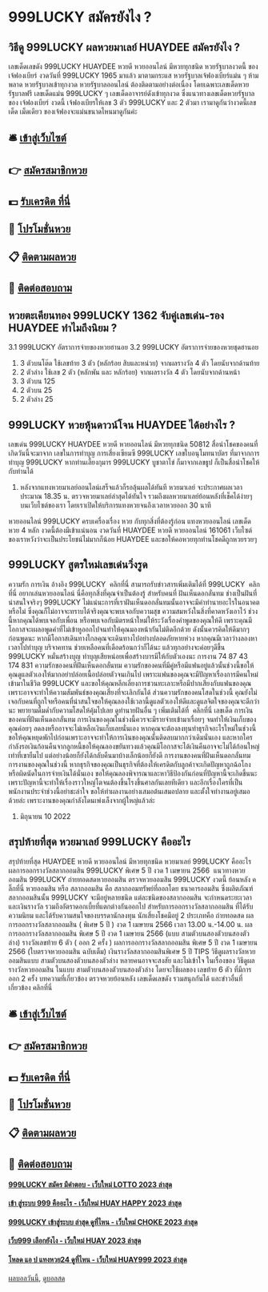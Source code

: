 # 999LUCKY สมัครยังไง ?
## วิธีดู 999LUCKY ผลหวยมาเลย์ HUAYDEE สมัครยังไง ?
เลขเด็ดเลขดัง 999LUCKY HUAYDEE หวยดี หวยออนไลน์ มีหวยทุกชนิด หวยรัฐบาลงวดนี้ ของเจ้ฟองเบียร์ งวดวันที่ 999LUCKY 1965 มาแล้ว มาตามกระแส หวยรัฐบาลเจ้ฟองเบียร์แม่น ๆ ห้ามพลาด หวยรัฐบาลเข้าทุกงวด หวยรัฐบาลออนไลน์ ต้องติดตามอย่างต่อเนื่อง โดยเฉพาะเลขเด็ดหวยรัฐบาลฟรี เลขเด็ดแม่น 999LUCKY ๆ เลขเด็ดอาจารย์ดังเข้าทุกงวด ซึ่งแนวทางเลขเด็ดหวยรัฐบาลของ เจ้ฟองเบียร์ งวดนี้ เจ้ฟองเบียรให้เลข 3 ตัว 999LUCKY และ 2 ตัวมา เรามาดูกันว่างวดนี้เลขเด็ด เม็ดเดียว ของเจ้ฟองจะแม่นขนาดไหนมาดูกันค่ะ

## 🛎 [เข้าสู่เว็บไซต์](https://bit.ly/3BG5bNw)
## 👉 [สมัครสมาชิกหวย](https://bit.ly/3BG5bNw)
## 💵 [รับเครดิต ที่นี่](https://bit.ly/3C3mvgS)
## 👑 [โปรโมชั่นหวย](https://bit.ly/3C3mvgS)
## 📋 [ติดตามผลหวย](https://bit.ly/3C3mvgS)
## 📱 [ติดต่อสอบถาม](https://bit.ly/3C3mvgS)

## หวยตะเคียนทอง 999LUCKY 1362 จับคู่เลขเด่น-รอง HUAYDEE ทำไมถึงนิยม ?
3.1 999LUCKY อัตราการจ่ายของหวยฮานอย
3.2 999LUCKY อัตราการจ่ายของหวยชุดฮานอย
1. 3 ตัวบนโต๊ด ใช้เลขท้าย 3 ตัว (หลักร้อย สิบและหน่วย) จากผลรางวัล 4 ตัว โดยนับจากด้านท้าย
2. 2 ตัวล่าง ใช้เลข 2 ตัว (หลักพัน และ หลักร้อย) จากผลรางวัล 4 ตัว โดยนับจากด้านหน้า
3. 3 ตัวบน 125
4. 2 ตัวบน 25
5. 2 ตัวล่าง 25

## 999LUCKY หวยหุ้นดาวน์โจน HUAYDEE ได้อย่างไร ?
เลขเด่น 999LUCKY HUAYDEE หวยดี หวยออนไลน์ มีหวยทุกชนิด 50812
สื่อนำโชคของคนที่เกิดวันนี้จะมาจาก เลขในการทำบุญ การเสี่ยงเซียมซี 999LUCKY เลขใบอนุโมทนาบัตร ที่มาจากการทำบุญ 999LUCKY หากท่านเลี้ยงกุมาร 999LUCKY บูชาตาไข่ ก็มาจากเลขธูป ก็เป็นสื่อนำโชคให้กับท่านได้
1. หลังจากแทงหวยมาเลย์ออนไลน์เสร็จแล้วก็รอลุ้นผลได้ทันที หวยมาเลย์ จะประกาศผลเวลาประมาณ 18.35 น. ตรวจหวยมาเลย์ล่าสุดได้ทันใจ รวมถึงผลหวยมาเลย์ย้อนหลังที่เช็คได้ง่ายๆ บนเว็บไซต์ของเรา โดยเราเปิดให้บริการแทงหวยจนถึงเวลาหวยออก 30 นาที

หวยออนไลน์ 999LUCKY ครบเครื่องเรื่อง หวย กับทุกสิ่งที่ต้องรู้ก่อน แทงหวยออนไลน์
เลขเด็ด หวย 4 หลัก งวดนี้ต้องมีเข้าแน่นอน งวดวันที่ HUAYDEE หวยดี หวยออนไลน์ 161061 เว็บไซต์ของเราหวังว่าจะเป็นประโยชน์ไม่มากก็น้อย HUAYDEE และขอให้คอหวยทุกท่านโชคดีถูกหวยรวยๆ

## 999LUCKY สูตรใหม่เลขเด่นวิ่งรูด
ความรัก
การเงิน
อ้างอิง 999LUCKY  คลิกที่นี่
สามารถรับข่าวสารเพิ่มเติมได้ที่ 999LUCKY  คลิกที่นี่
อยากเล่นหวยออนไลน์ นี่คือทุกสิ่งที่คุณจำเป็นต้องรู้
สำหรับคนที่ ฝันเห็นดอกลั่นทม ช่างเป็นฝันที่น่าสนใจจริงๆ 999LUCKY ไม่แน่นะการที่เราฝันเห็นดอกลั่นทมนั้นอาจจะมีคำทำนายอะไรในอนาคตหรือไม่ ซึ่งคุณก็ไม่อาจจะทราบได้จริงคุณจะพบเจอกับความสุข ความสมหวังในสิ่งที่คาดหวังเอาไว้ ช่วงนี้หากคุณได้พบเจอกับเพื่อน หรือพบเจอกับมิตรหน้าใหม่ให้ระวังเรื่องคำพูดของคุณให้ดี เพราะคุณมีโอกาสจะเผลอพูดคำที่ไม่เข้าหูออกไปจนทำให้คุณมองหน้ากันไม่ติดอีกด้วย ดังนั้นควรคิดให้ดีมากๆ ก่อนพูดนะ หากมีโอกาสเดินทางใกลคุณจะเดินทางไปอย่างปลอดภัยหายห่วง หากคุณมีเวลาว่างลองหาเวลาไปทำบุญ บริจาคทาน ช่วยเหลือคนที่เดือดร้อนกว่าก็ได้นะ แล้วทุกอย่างจะค่อยๆดีขึ้น 999LUCKY หมั่นสร้างบุญ ทำบุญเสียหน่อยเพื่อสร้างบารมีให้กับตัวเองนะ
การงาน
74 87 43 174 831
ความรักของคนที่ฝันเห็นดอกลั่นทม ความรักของคนที่มีคู่หรือมีแฟนอยู่แล้วนั้นช่วงนี้ขอให้คุณดูแลตัวเองให้มากอย่าปล่อยเนื้อปล่อยตัวจนเกินไป เพราะแฟนของคุณจะมีปัญหาเรื่องการมีคนใหม่เข้ามาในชีวิต 999LUCKY และขอให้คุณหลีกเลี่ยงการชวนทะเลาะหรือมีปากเสียงกับแฟนของคุณเพราะอาจจะทำให้ความสัมพันธ์ของคุณเสี่ยงที่จะเลิกกันได้ ส่วนความรักของคนโสดในช่วงนี้ คุณยังไม่เจอกับคนที่ถูกใจหรือคนที่น่าสนใจขอให้คุณลองใช้เวลานี้ดูแลตัวเองให้ดีและดูแลจิตใจของคุณจะดีกว่านะ พยายามดื่มด่ำกับความโสดให้คุ้มไปเลย
ดูทำนายฝันอื่น ๆ เพิ่มเติมได้ที่  คลิกที่นี่
เลขเด็ด
การเงินของคนที่ฝันเห็นดอกลั่นทม การเงินของคุณในช่วงนี้ควรจะมีรายจ่ายเข้ามาเรื่อยๆ จนทำให้เงินเก็บของคุณค่อยๆ ลดลงหรืออาจจะไม่เหลือเงินเก็บเลยนั่นเอง หากคุณจะต้องลงทุนทำธุรกิจอะไรใหม่ในช่วงนี้ ขอให้คุณหยุดพักไปก่อนเพราะอาจจะทำให้การเงินของคุณนั้นติดลบมากกว่าเดิมนั่นเอง และหากใครกำลังรอเงินก้อนคืนจากลูกหนี้ขอให้คุณลองขยันทวงแล้วคุณมีโอกาสจะได้เงินคืนอาจจะไม่ได้ก้อนใหญ่เท่าที่เขายืมไป แต่อย่างน้อยก็ยังได้กลับคืนมาบ้างเล็กน้อยก็ยังดี
การงานของคนที่ฝันเห็นดอกลั่นทม การงานของคุณในช่วงนี้ หากธุรกิจของคุณเป็นธุรกิจที่ต้องให้เครดิตกับลูกค้าจะเกิดปัญหาถูกฉ้อโกง หรือผิดนัดในการจ่ายเงินได้นั่นเอง ขอให้คุณลองพิจารณาและหาวิธีป้องกันก่อนที่ปัญหานี้จะเกิดขึ้นนะ เพราะปัญหานี้จะทำให้เรื่องราวใหญ่โตจนต้องขึ้นโรงขึ้นศาลกันเลยทีเดียว และอีกเรื่องใครที่เป็นพนักงานประจำช่วงนี้อย่าชะล่าใจ ขอให้ทำผลงานอย่างเสมอต้นเสมอปลาย และตั้งใจทำงานอยู่เสมอด้วยล่ะ เพราะงานของคุณกำลังโดนเพ่งเล็งจากผู้ใหญ่แล้วล่ะ
1. มิถุนายน 10 2022

## สรุปท้ายที่สุด หวยมาเลย์ 999LUCKY คืออะไร
สรุปท้ายที่สุด HUAYDEE หวยดี หวยออนไลน์ มีหวยทุกชนิด หวยมาเลย์ 999LUCKY คืออะไร ผลการออกรางวัลสลากออมสิน 999LUCKY พิเศษ 5 ปี งวด 1 เมษายน 2566
 แนวทางหวยออมสิน 999LUCKY ถ่ายทอดสดหวยออมสิน ตรวจหวยออมสิน 999LUCKY งวดนี้ ย้อนหลัง คลิ๊กที่นี่ 
หวยออมสิน หรือ สลากออมสิน คือ สลากออมทรัพย์ที่ออกโดย ธนาคารออมสิน ซึ่งผลิตภัณฑ์สลากออมสินนั้น 999LUCKY จะมีอยู่หลายชนิด แต่ละชนิดของสลากออมสิน จะกำหนดระยะเวลา และเงินรางวัล รวมถึงอัตราดอกเบี้ยที่แตกต่างกันออกไป
สำหรับการออกรางวัลสลากออมสิน ที่ได้รับความนิยม และได้รับความสนใจของบรรดานักลงทุน นักเสี่ยงโชคมีอยู่ 2 ประเภทคือ
ถ่ายทอดสด ผลการออกรางวัลสลากออมสิน ( พิเศษ 5 ปี ) งวด 1 เมษายน 2566 เวลา 13.00 น.-14.00 น.
ผลการออกรางวัลสลากออมสิน พิเศษ 5 ปี งวด 1 เมษายน 2566 (แบบ สามตัวบนสองตัวบนสองตัวล่าง)
รางวัลเลขท้าย 6 ตัว ( ออก 2 ครั้ง )
ผลการออกรางวัลสลากออมสิน พิเศษ 5 ปี งวด 1 เมษายน 2566 (ใบตรวจหวยออมสิน ฉบับเต็ม)
เงินรางวัลสลากออมสินพิเศษ 5 ปี
TIPS วิธีดูผลรางวัลหวยออมสินแบบ สามตัวบนสองตัวบนสองตัวล่าง
หลายคนอาจจะสงสัย และไม่เข้าใจ ในเรื่องของ วิธีดูผลรางวัลหวยออมสิน ในแบบ สามตัวบนสองตัวบนสองตัวล่าง โดยจะใช้ผลของ เลขท้าย 6 ตัว ที่มีการออก 2 ครั้ง
บทความที่เกี่ยวข้อง
ตรวจหวยย้อนหลัง เลขเด็ดเลขดัง รวมสนุกกันได้ และข่าวอื่นที่เกี่ยวข้อง คลิกที่นี่

## 🛎 [เข้าสู่เว็บไซต์](https://bit.ly/3BG5bNw)
## 👉 [สมัครสมาชิกหวย](https://bit.ly/3BG5bNw)
## 💵 [รับเครดิต ที่นี่](https://bit.ly/3C3mvgS)
## 👑 [โปรโมชั่นหวย](https://bit.ly/3C3mvgS)
## 📋 [ติดตามผลหวย](https://bit.ly/3C3mvgS)
## 📱 [ติดต่อสอบถาม](https://bit.ly/3C3mvgS)

#### [999LUCKY สมัคร มีคำตอบ - เว็บใหม่ LOTTO 2023 ล่าสุด](https://atom.io/themes/999lucky%20สมัคร%20มีคำตอบ%20-%20เว็บใหม่%20lotto%202023%20ล่าสุด)
#### [เข้า สู่ระบบ 999 คืออะไร - เว็บใหม่ HUAY HAPPY 2023 ล่าสุด](https://atom.io/themes/เข้า%20สู่ระบบ%20999%20คืออะไร%20-%20เว็บใหม่%20huay%20happy%202023%20ล่าสุด)
#### [999LUCKY เข้าสู่ระบบ ล่าสุด ดูที่ไหน - เว็บใหม่ CHOKE 2023 ล่าสุด](https://atom.io/themes/999lucky%20เข้าสู่ระบบ%20ล่าสุด%20ดูที่ไหน%20-%20เว็บใหม่%20choke%202023%20ล่าสุด)
#### [เว็บ999 เลือกยังไง - เว็บใหม่ HUAY 2023 ล่าสุด](https://atom.io/themes/เว็บ999%20เลือกยังไง%20-%20เว็บใหม่%20huay%202023%20ล่าสุด)
#### [โหลด แอ ป แทงหวย24 ดูที่ไหน - เว็บใหม่ HUAY999 2023 ล่าสุด](https://atom.io/themes/โหลด%20แอ%20ป%20แทงหวย24%20ดูที่ไหน%20-%20เว็บใหม่%20huay999%202023%20ล่าสุด)

[ผลบอลวันนี้](https://siamsport.tv "ผลบอลวันนี้"), [ดูบอลสด](https://siamsport.tv/ดูบอลสด "ดูบอลสด")